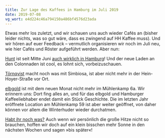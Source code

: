 ```yaml
---
title: Zur Lage des Kaffees in Hamburg im Juli 2019
date: 2019-07-08
vg_wort: e4d224c46a794150a486bf4576d23ada
---
```


Etwas mehr los zuletzt, und wir schauen uns auch wieder Cafés an (bisher leider nichts, was so gut wäre, dass es zwingend auf HH Kaffee muss). Und wir hören auf euer Feedback – vermutlich organisieren wir noch im Juli neu, wie hier Cafés und Röster aufgeführt werden. Aber nun:

[Hunt](/cafes/hunt-coffee-roasters/) ist seit Mitte Juni [auch wirklich in Hamburg](https://www.facebook.com/941902539215698/posts/2738542669551667/)! Und der neue Laden an den Colonnaden ist cool, es lohnt sich, vorbeizuschauen.

[Tōrnqvist](/cafes/tornqvist/) macht noch was mit Simbiosa, ist aber nicht mehr in der Hein-Hoyer-Straße vor Ort.

[elbgold](/cafes/elbgold/) ist mit dem neuen Monat nicht mehr im Mühlenkamp 6a. Wir erinnern uns: Dort fing alles an, und für das elbgold und Hamburger Kaffeeliebhaber endet damit ein Stück Geschichte. Die im letzten Jahr eröffnete Location am Mühlenkamp 59 ist aber weiter geöffnet, von daher können vor allem die Winterhuder wieder durchatmen.

[Habt ihr noch was?](/kontakt/) Auch wenn wir persönlich die große Hitze nicht so brauchen, hoffen wir doch auf ein klein bisschen mehr Sonne in den nächsten Wochen und sagen »bis später«!